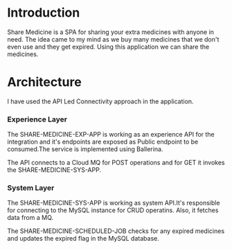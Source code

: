 # Introduction
Share Medicine is a SPA for sharing your extra medicines with anyone in need. The idea came to my mind
as we buy many medicines that we don't even use and they get expired. Using this application we can share 
the medicines.


# Architecture
I have used the API Led Connectivity approach in the application. 

### Experience Layer
The SHARE-MEDICINE-EXP-APP is working as an experience API for the integration and it's endpoints are exposed as Public endpoint to be consumed.The service is implemented using Ballerina.

The API connects to a Cloud MQ for POST operations and for GET it invokes the SHARE-MEDICINE-SYS-APP.

### System Layer
The SHARE-MEDICINE-SYS-APP is working as system API.It's responsible for connecting to the MySQL instance for CRUD operatins. Also, it fetches data from a MQ.

The SHARE-MEDICINE-SCHEDULED-JOB checks for any expired medicines and updates the expired flag in the MySQL database.


